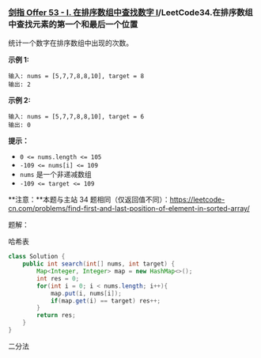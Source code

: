 ### [剑指 Offer 53 - I. 在排序数组中查找数字 I](https://leetcode-cn.com/problems/zai-pai-xu-shu-zu-zhong-cha-zhao-shu-zi-lcof/)/LeetCode34.在排序数组中查找元素的第一个和最后一个位置

统计一个数字在排序数组中出现的次数。

**示例 1:**

```
输入: nums = [5,7,7,8,8,10], target = 8
输出: 2
```

**示例 2:**

```
输入: nums = [5,7,7,8,8,10], target = 6
输出: 0
```

**提示：**

- `0 <= nums.length <= 105`
- `-109 <= nums[i] <= 109`
- `nums` 是一个非递减数组
- `-109 <= target <= 109`

**注意：**本题与主站 34 题相同（仅返回值不同）：https://leetcode-cn.com/problems/find-first-and-last-position-of-element-in-sorted-array/

题解：

哈希表

```java
class Solution {
    public int search(int[] nums, int target) {
        Map<Integer, Integer> map = new HashMap<>();
        int res = 0;
        for(int i = 0; i < nums.length; i++){
            map.put(i, nums[i]);
            if(map.get(i) == target) res++;
        }
        return res;
    }
}
```

二分法


